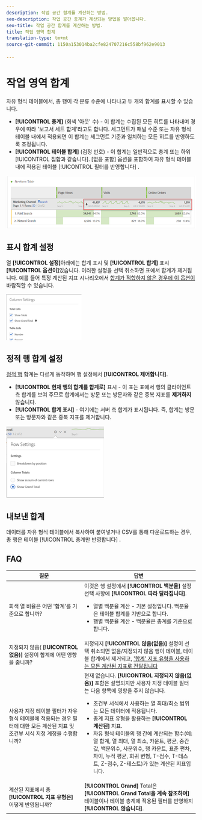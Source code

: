 ```yaml
---
description: 작업 공간 합계를 계산하는 방법.
seo-description: 작업 공간 총계가 계산되는 방법을 알아봅니다.
seo-title: 작업 공간 합계를 계산하는 방법.
title: 작업 영역 합계
translation-type: tm+mt
source-git-commit: 1150a153014ba2cfe824707216c558bf962e9013

---
```



# 작업 영역 합계

자유 형식 테이블에서, 총 행이 각 분류 수준에 나타나고 두 개의 합계를 표시할 수 있습니다.

* **[!UICONTROL 총계]** (회색 '아웃' 수) - 이 합계는 수집된 모든 히트를 나타내며 경우에 따라 '보고서 세트 합계'라고도 합니다. 세그먼트가 패널 수준 또는 자유 형식 테이블 내에서 적용되면 이 합계는 세그먼트 기준과 일치하는 모든 히트를 반영하도록 조정됩니다.
* **[!UICONTROL 테이블 합계]** (검정 번호) - 이 합계는 일반적으로 총계 또는 하위 [!UICONTROL 집합과 같습니다]. [없음 포함] 옵션을 포함하여 자유 형식 테이블 내에 적용된 테이블 [!UICONTROL 필터를 반영합니다] .

![](assets/total-row.png)

## 표시 합계 설정

열 **[!UICONTROL 설정]**&#x200B;아래에는 합계 표시 및 **[!UICONTROL 합계]** 표시 **[!UICONTROL 옵션이]**&#x200B;있습니다. 이러한 설정을 선택 취소하면 표에서 합계가 제거됩니다. 예를 들어 특정 계산된 지표 시나리오에서 [합계가 적합하지 않은 경우에 이 옵션이](https://docs.adobe.com/content/help/en/analytics/components/calculated-metrics/calcmetrics-reference/cm-totals.html)바람직할 수 있습니다.

![](assets/column-settings-total.png)

## 정적 행 합계 설정

[정적 행](https://docs.adobe.com/content/help/en/analytics/analyze/analysis-workspace/build-workspace-project/column-row-settings/manual-vs-dynamic-rows.html) 합계는 다르게 동작하며 행 설정에서 **[!UICONTROL 제어합니다]**.

* **[!UICONTROL 현재 행의 합계를 합계로]** 표시 - 이 표는 표에서 행의 클라이언트측 합계를 보여 주므로 합계에서는 방문 또는 방문자와 같은 중복 지표를 **제거하지** 않습니다.
* **[!UICONTROL 합계 표시]** - 여기에는 서버 측 합계가 표시됩니다. 즉, 합계는 방문 또는 방문자와 같은 중복 지표를 제거합니다.

![](assets/static-rows.png)

## 내보낸 합계

데이터를 자유 형식 테이블에서 복사하여 붙여넣거나 CSV를 통해 다운로드하는 경우, 총 행은 테이블 [!UICONTROL 총계만 반영합니다] .

## FAQ

| 질문 | 답변 |
|---|---|
| 회색 열 비율은 어떤 '합계'를 기준으로 합니까? | 이것은 행 설정에서 **[!UICONTROL 백분율]** 설정 선택 사항에 **[!UICONTROL 따라 달라집니다]**.<ul><li>열별 백분율 계산 - 기본 설정입니다. 백분율은 테이블 합계를 기반으로 합니다.</li><li>행별 백분율 계산 - 백분율은 총계를 기준으로 합니다.</li></ul> |
| 지정되지 않음( **[!UICONTROL 없음)]** 설정이 합계에 어떤 영향을 줍니까? | 지정되지 **[!UICONTROL 않음(없음)]** 설정이 선택 취소되면 없음/지정되지 않음 행이 테이블, 테이블 합계에서 제거되고, ['합계' 지표 유형을 사용하는 모든 계산된 지표로 전달됩니다](https://docs.adobe.com/content/help/en/analytics/components/calculated-metrics/calcmetric-workflow/m-metric-type-alloc.html) |
| 사용자 지정 테이블 필터가 자유 형식 테이블에 적용되는 경우 필터에 대한 모든 계산된 지표 및 조건부 서식 지정 계정을 수행합니까? | 현재 없습니다. **[!UICONTROL 지정되지 않음(없음)]** 포함은 설명되지만 사용자 지정 테이블 필터는 다음 항목에 영향을 주지 않습니다.<ul><li>조건부 서식에서 사용하는 열 최대/최소 범위는 모든 데이터에 적용됩니다.</li><li>총계 지표 유형을 활용하는 **[!UICONTROL 계산된]** 지표.</li><li>자유 형식 테이블의 행 간에 계산되는 함수(예: 열 합계, 열 최대, 열 최소, 카운트, 평균, 중간값, 백분위수, 사분위수, 행 카운트, 표준 편차, 차이, 누적 평균, 회귀 변형, T-점수, T-테스트, Z-점수, Z-테스트)가 있는 계산된 지표입니다.</li></ul> |
| 계산된 지표에서 총 **[!UICONTROL 지표 유형은]** 어떻게 반영됩니까? | **[!UICONTROL Grand]** Total은 **[!UICONTROL Grand Total을 계속 참조하며]**&#x200B;테이블이나 테이블 총계에 적용된 필터를 반영하지 **[!UICONTROL 않습니다]**. |

